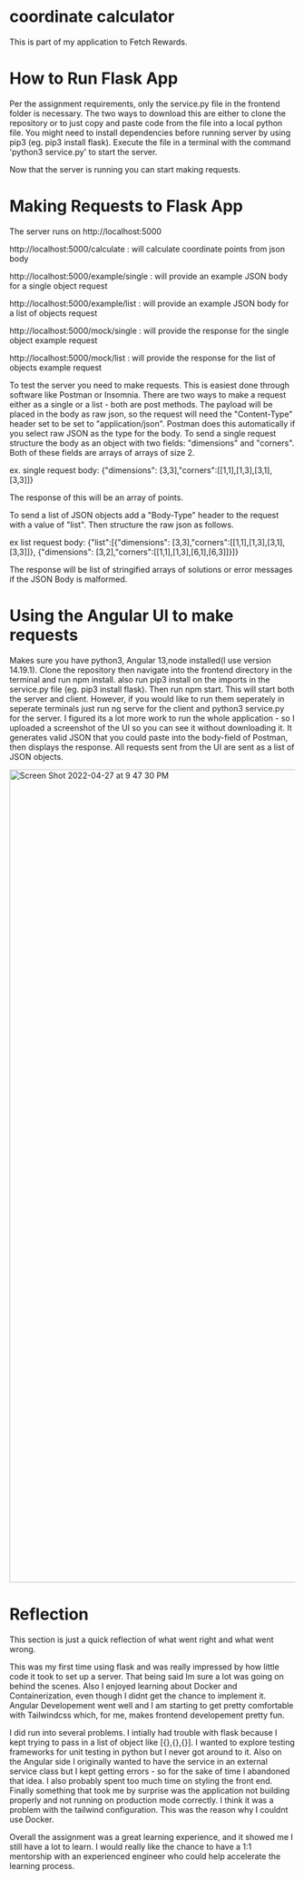 # coordinate calculator
This is part of my application to Fetch Rewards.

# How to Run Flask App
Per the assignment requirements, only the service.py file in the frontend folder is necessary. The two ways to download this are either to clone the repository or to just copy and paste code from the file into a local python file. You might need to install dependencies before running server by using pip3 (eg. pip3 install flask). Execute the file in a terminal with the command 'python3 service.py' to start the server.

Now that the server is running you can start making requests.

# Making Requests to Flask App
The server runs on http://localhost:5000

http://localhost:5000/calculate : will calculate coordinate points from json body

http://localhost:5000/example/single :  will provide an example JSON body for a single object request

http://localhost:5000/example/list : will provide an example JSON body for a list of objects request

http://localhost:5000/mock/single : will provide the response for the single object example request

http://localhost:5000/mock/list : will provide the response for the list of objects example request


To test the server you need to make requests. This is easiest done through software like Postman or Insomnia. There are two ways to make a request either as a single or a list - both are post methods. The payload will be placed in the body as raw json, so the request will need the "Content-Type" header set to be set to "application/json". Postman does this automatically if you select raw JSON as the type for the body. To send a single request structure the body as an object with two fields: "dimensions" and "corners". Both of these fields are arrays of arrays of size 2.

ex. single request body: {"dimensions": [3,3],"corners":[[1,1],[1,3],[3,1],[3,3]]}

The response of this will be an array of points.

To send a list of JSON objects add a "Body-Type" header to the request with a value of "list". Then structure the raw json as follows.

ex list request body: {"list":[{"dimensions": [3,3],"corners":[[1,1],[1,3],[3,1],[3,3]]}, {"dimensions": [3,2],"corners":[[1,1],[1,3],[6,1],[6,3]]}]}

The response will be list of stringified arrays of solutions or error messages if the JSON Body is malformed.

# Using the Angular UI to make requests
Makes sure you have python3, Angular 13,node installed(I use version 14.19.1). Clone the repository then navigate into the frontend directory in the terminal and run npm install. also run pip3 install on the imports in the service.py file (eg. pip3 install flask). Then run npm start. This will start both the server and client. However, if you would like to run them seperately in seperate terminals just run ng serve for the client and python3 service.py for the server. I figured its a lot more work to run the whole application - so I uploaded a screenshot of the UI so you can see it without downloading it. It generates valid JSON that you could paste into the body-field of Postman, then displays the response. All requests sent from the UI are sent as a list of JSON objects.


<img width="1433" alt="Screen Shot 2022-04-27 at 9 47 30 PM" src="https://user-images.githubusercontent.com/103947024/165659924-2e7647e7-ca2c-4621-8f8e-37c81b2fb519.png">


# Reflection

This section is just a quick reflection of what went right and what went wrong.

This was my first time using flask and was really impressed by how little code it took to set up a server. That being said Im sure a lot was going on behind the scenes. Also I enjoyed learning about Docker and Containerization, even though I didnt get the chance to implement it. Angular Developement went well and I am starting to get pretty comfortable with Tailwindcss which, for me, makes frontend developement pretty fun.

I did run into several problems. I intially had trouble with flask because I kept trying to pass in a list of object like [{},{},{}]. I wanted to explore testing frameworks for unit testing in python but I never got around to it. Also on the Angular side I originally wanted to have the service in an external service class but I kept getting errors - so for the sake of time I abandoned that idea. I also probably spent too much time on styling the front end. Finally something that took me by surprise was the application not building properly and not running on production mode correctly. I think it was a problem with the tailwind configuration. This was the reason why I couldnt use Docker.

Overall the assignment was a great learning experience, and it showed me I still have a lot to learn. I would really like the chance to have a 1:1 mentorship with an experienced engineer who could help accelerate the learning process.


